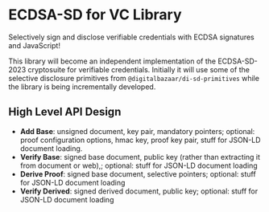 # ECDSA-SD for VC Library

Selectively sign and disclose verifiable credentials with ECDSA signatures and JavaScript!

This library will become an independent implementation of the ECDSA-SD-2023 cryptosuite for verifiable credentials. Initially it will use some of the selective disclosure primitives from `@digitalbazaar/di-sd-primitives` while the library is being incrementally developed.

## High Level API Design

* **Add Base**: unsigned document, key pair, mandatory pointers; optional: proof configuration options, hmac key, proof key pair, stuff for JSON-LD document loading.
* **Verify Base**: signed base document, public key (rather than extracting it from document or web),; optional: stuff for JSON-LD document loading
* **Derive Proof**: signed base document, selective pointers; optional: stuff for JSON-LD document loading
* **Verify Derived**: signed derived document, public key; optional: stuff for JSON-LD document loading

